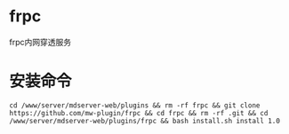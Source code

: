 # frpc

frpc内网穿透服务

# 安装命令
```
cd /www/server/mdserver-web/plugins && rm -rf frpc && git clone https://github.com/mw-plugin/frpc && cd frpc && rm -rf .git && cd /www/server/mdserver-web/plugins/frpc && bash install.sh install 1.0
```



